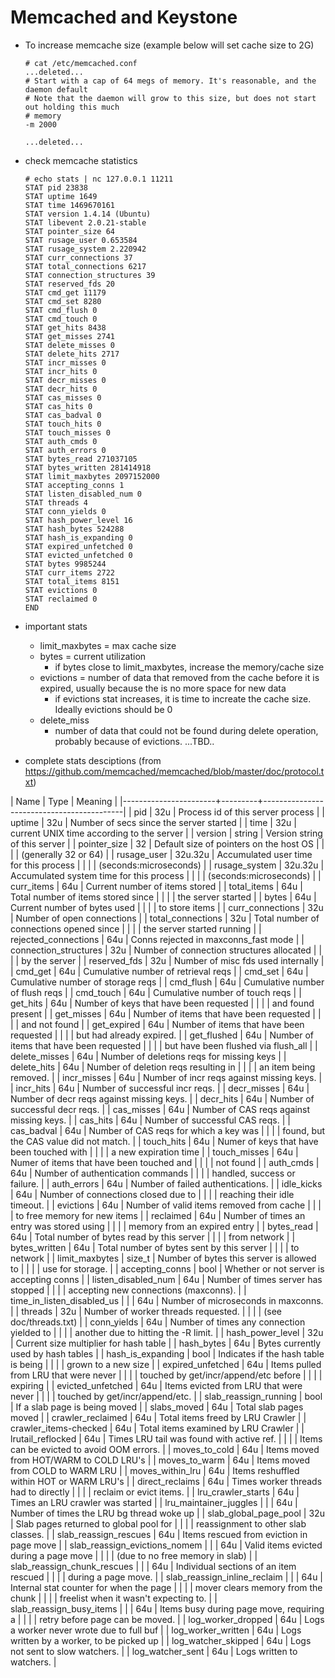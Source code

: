 # Memcached and Keystone

* To increase memcache size (example below will set cache size to 2G)

    ```
    # cat /etc/memcached.conf
    ...deleted...
    # Start with a cap of 64 megs of memory. It's reasonable, and the daemon default
    # Note that the daemon will grow to this size, but does not start out holding this much
    # memory
    -m 2000
    
    ...deleted...
    ```
  
* check memcache statistics

    ```
    # echo stats | nc 127.0.0.1 11211
    STAT pid 23838
    STAT uptime 1649
    STAT time 1469670161
    STAT version 1.4.14 (Ubuntu)
    STAT libevent 2.0.21-stable
    STAT pointer_size 64
    STAT rusage_user 0.653584
    STAT rusage_system 2.220942
    STAT curr_connections 37
    STAT total_connections 6217
    STAT connection_structures 39
    STAT reserved_fds 20
    STAT cmd_get 11179
    STAT cmd_set 8280
    STAT cmd_flush 0
    STAT cmd_touch 0
    STAT get_hits 8438
    STAT get_misses 2741
    STAT delete_misses 0
    STAT delete_hits 2717
    STAT incr_misses 0
    STAT incr_hits 0
    STAT decr_misses 0
    STAT decr_hits 0
    STAT cas_misses 0
    STAT cas_hits 0
    STAT cas_badval 0
    STAT touch_hits 0
    STAT touch_misses 0
    STAT auth_cmds 0
    STAT auth_errors 0
    STAT bytes_read 271037105
    STAT bytes_written 281414918
    STAT limit_maxbytes 2097152000
    STAT accepting_conns 1
    STAT listen_disabled_num 0
    STAT threads 4
    STAT conn_yields 0
    STAT hash_power_level 16
    STAT hash_bytes 524288
    STAT hash_is_expanding 0
    STAT expired_unfetched 0
    STAT evicted_unfetched 0
    STAT bytes 9985244
    STAT curr_items 2722
    STAT total_items 8151
    STAT evictions 0
    STAT reclaimed 0
    END
    ```
    
* important stats

    * limit_maxbytes = max cache size
    * bytes = current utilization
        * if bytes close to limit_maxbytes, increase the memory/cache size
    * evictions = number of data that removed from the cache before it is expired, usually because the is no more space for new data
        * if evictions stat increases, it is time to increate the cache size. Ideally evictions should be 0
    * delete_miss
        * number of data that could not be found during delete operation, probably because of evictions.
    ...TBD..


* complete stats desciptions (from https://github.com/memcached/memcached/blob/master/doc/protocol.txt)
    
| Name                  | Type    | Meaning                                   |
|-----------------------+---------+-------------------------------------------|
| pid                   | 32u     | Process id of this server process         |
| uptime                | 32u     | Number of secs since the server started   |
| time                  | 32u     | current UNIX time according to the server |
| version               | string  | Version string of this server             |
| pointer_size          | 32      | Default size of pointers on the host OS   |
|                       |         | (generally 32 or 64)                      |
| rusage_user           | 32u.32u | Accumulated user time for this process    |
|                       |         | (seconds:microseconds)                    |
| rusage_system         | 32u.32u | Accumulated system time for this process  |
|                       |         | (seconds:microseconds)                    |
| curr_items            | 64u     | Current number of items stored            |
| total_items           | 64u     | Total number of items stored since        |
|                       |         | the server started                        |
| bytes                 | 64u     | Current number of bytes used              |
|                       |         | to store items                            |
| curr_connections      | 32u     | Number of open connections                |
| total_connections     | 32u     | Total number of connections opened since  |
|                       |         | the server started running                |
| rejected_connections  | 64u     | Conns rejected in maxconns_fast mode      |
| connection_structures | 32u     | Number of connection structures allocated |
|                       |         | by the server                             |
| reserved_fds          | 32u     | Number of misc fds used internally        |
| cmd_get               | 64u     | Cumulative number of retrieval reqs       |
| cmd_set               | 64u     | Cumulative number of storage reqs         |
| cmd_flush             | 64u     | Cumulative number of flush reqs           |
| cmd_touch             | 64u     | Cumulative number of touch reqs           |
| get_hits              | 64u     | Number of keys that have been requested   |
|                       |         | and found present                         |
| get_misses            | 64u     | Number of items that have been requested  |
|                       |         | and not found                             |
| get_expired           | 64u     | Number of items that have been requested  |
|                       |         | but had already expired.                  |
| get_flushed           | 64u     | Number of items that have been requested  |
|                       |         | but have been flushed via flush_all       |
| delete_misses         | 64u     | Number of deletions reqs for missing keys |
| delete_hits           | 64u     | Number of deletion reqs resulting in      |
|                       |         | an item being removed.                    |
| incr_misses           | 64u     | Number of incr reqs against missing keys. |
| incr_hits             | 64u     | Number of successful incr reqs.           |
| decr_misses           | 64u     | Number of decr reqs against missing keys. |
| decr_hits             | 64u     | Number of successful decr reqs.           |
| cas_misses            | 64u     | Number of CAS reqs against missing keys.  |
| cas_hits              | 64u     | Number of successful CAS reqs.            |
| cas_badval            | 64u     | Number of CAS reqs for which a key was    |
|                       |         | found, but the CAS value did not match.   |
| touch_hits            | 64u     | Numer of keys that have been touched with |
|                       |         | a new expiration time                     |
| touch_misses          | 64u     | Numer of items that have been touched and |
|                       |         | not found                                 |
| auth_cmds             | 64u     | Number of authentication commands         |
|                       |         | handled, success or failure.              |
| auth_errors           | 64u     | Number of failed authentications.         |
| idle_kicks            | 64u     | Number of connections closed due to       |
|                       |         | reaching their idle timeout.              |
| evictions             | 64u     | Number of valid items removed from cache  |
|                       |         | to free memory for new items              |
| reclaimed             | 64u     | Number of times an entry was stored using |
|                       |         | memory from an expired entry              |
| bytes_read            | 64u     | Total number of bytes read by this server |
|                       |         | from network                              |
| bytes_written         | 64u     | Total number of bytes sent by this server |
|                       |         | to network                                |
| limit_maxbytes        | size_t  | Number of bytes this server is allowed to |
|                       |         | use for storage.                          |
| accepting_conns       | bool    | Whether or not server is accepting conns  |
| listen_disabled_num   | 64u     | Number of times server has stopped        |
|                       |         | accepting new connections (maxconns).     |
| time_in_listen_disabled_us                                                  |
|                       | 64u     | Number of microseconds in maxconns.       |
| threads               | 32u     | Number of worker threads requested.       |
|                       |         | (see doc/threads.txt)                     |
| conn_yields           | 64u     | Number of times any connection yielded to |
|                       |         | another due to hitting the -R limit.      |
| hash_power_level      | 32u     | Current size multiplier for hash table    |
| hash_bytes            | 64u     | Bytes currently used by hash tables       |
| hash_is_expanding     | bool    | Indicates if the hash table is being      |
|                       |         | grown to a new size                       |
| expired_unfetched     | 64u     | Items pulled from LRU that were never     |
|                       |         | touched by get/incr/append/etc before     |
|                       |         | expiring                                  |
| evicted_unfetched     | 64u     | Items evicted from LRU that were never    |
|                       |         | touched by get/incr/append/etc.           |
| slab_reassign_running | bool    | If a slab page is being moved             |
| slabs_moved           | 64u     | Total slab pages moved                    |
| crawler_reclaimed     | 64u     | Total items freed by LRU Crawler          |
| crawler_items-checked | 64u     | Total items examined by LRU Crawler       |
| lrutail_reflocked     | 64u     | Times LRU tail was found with active ref. |
|                       |         | Items can be evicted to avoid OOM errors. |
| moves_to_cold         | 64u     | Items moved from HOT/WARM to COLD LRU's   |
| moves_to_warm         | 64u     | Items moved from COLD to WARM LRU         |
| moves_within_lru      | 64u     | Items reshuffled within HOT or WARM LRU's |
| direct_reclaims       | 64u     | Times worker threads had to directly      |
|                       |         | reclaim or evict items.                   |
| lru_crawler_starts    | 64u     | Times an LRU crawler was started          |
| lru_maintainer_juggles                                                      |
|                       | 64u     | Number of times the LRU bg thread woke up |
| slab_global_page_pool | 32u     | Slab pages returned to global pool for    |
|                       |         | reassignment to other slab classes.       |
| slab_reassign_rescues | 64u     | Items rescued from eviction in page move  |
| slab_reassign_evictions_nomem                                               |
|                       | 64u     | Valid items evicted during a page move    |
|                       |         | (due to no free memory in slab)           |
| slab_reassign_chunk_rescues                                                 |
|                       | 64u     | Individual sections of an item rescued    |
|                       |         | during a page move.                       |
| slab_reassign_inline_reclaim                                                |
|                       | 64u     | Internal stat counter for when the page   |
|                       |         | mover clears memory from the chunk        |
|                       |         | freelist when it wasn't expecting to.     |
| slab_reassign_busy_items                                                    |
|                       | 64u     | Items busy during page move, requiring a  |
|                       |         | retry before page can be moved.           |
| log_worker_dropped    | 64u     | Logs a worker never wrote due to full buf |
| log_worker_written    | 64u     | Logs written by a worker, to be picked up |
| log_watcher_skipped   | 64u     | Logs not sent to slow watchers.           |
| log_watcher_sent      | 64u     | Logs written to watchers.                 |

